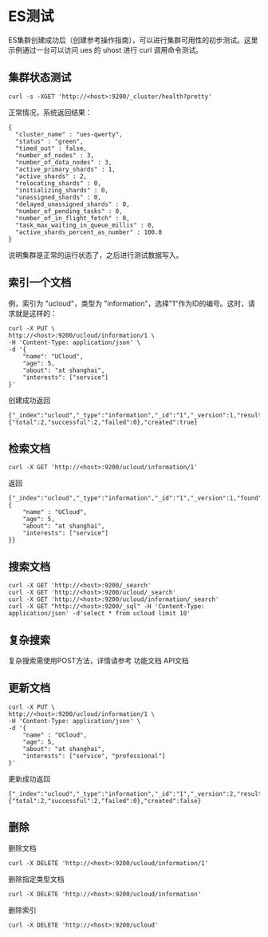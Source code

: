# ES测试

ES集群创建成功后（创建参考操作指南），可以进行集群可用性的初步测试。这里示例通过一台可以访问 ues 的 uhost 进行 curl 调用命令测试。

## 集群状态测试

```
curl -s -XGET 'http://<host>:9200/_cluster/health?pretty'
```

正常情况，系统返回结果：

``` curl
{
  "cluster_name" : "ues-qwerty",
  "status" : "green",
  "timed_out" : false,
  "number_of_nodes" : 3,
  "number_of_data_nodes" : 3,
  "active_primary_shards" : 1,
  "active_shards" : 2,
  "relocating_shards" : 0,
  "initializing_shards" : 0,
  "unassigned_shards" : 0,
  "delayed_unassigned_shards" : 0,
  "number_of_pending_tasks" : 0,
  "number_of_in_flight_fetch" : 0,
  "task_max_waiting_in_queue_millis" : 0,
  "active_shards_percent_as_number" : 100.0
}
```

说明集群是正常的运行状态了，之后进行测试数据写入。

## 索引一个文档

例，索引为 "ucloud"，类型为 "information"，选择"1"作为ID的编号。这时，请求就是这样的：

```
curl -X PUT \
http://<host>:9200/ucloud/information/1 \
-H 'Content-Type: application/json' \
-d '{
    "name": "UCloud",
    "age": 5,
    "about": "at shanghai",
    "interests": ["service"]
}'
```

创建成功返回

``` curl
{"_index":"ucloud","_type":"information","_id":"1","_version":1,"result":"created","_shards":{"total":2,"successful":2,"failed":0},"created":true}
```

## 检索文档

```
curl -X GET 'http://<host>:9200/ucloud/information/1'
```

返回

``` curl
{"_index":"ucloud","_type":"information","_id":"1","_version":1,"found":true,"_source":{
    "name" : "UCloud",
    "age": 5,
    "about": "at shanghai",
    "interests": ["service"]
}}
```

## 搜索文档

```
curl -X GET 'http://<host>:9200/_search'
curl -X GET 'http://<host>:9200/ucloud/_search'
curl -X GET 'http://<host>:9200/ucloud/information/_search'
curl -X GET "http://<host>:9200/_sql" -H 'Content-Type: application/json' -d'select * from ucloud limit 10'
```


## 复杂搜索

复杂搜索需使用POST方法，详情请参考 功能文档 API文档

## 更新文档

```
curl -X PUT \
http://<host>:9200/ucloud/information/1 \
-H 'Content-Type: application/json' \
-d '{
    "name" : "UCloud",
    "age": 5,
    "about": "at shanghai",
    "interests": ["service", "professional"]
}'
```

更新成功返回

``` curl
{"_index":"ucloud","_type":"information","_id":"1","_version":2,"result":"updated","_shards":{"total":2,"successful":2,"failed":0},"created":false}
```

## 删除

删除文档

```
curl -X DELETE 'http://<host>:9200/ucloud/information/1'
```

删除指定类型文档

```
curl -X DELETE 'http://<host>:9200/ucloud/information'
```

删除索引

```
curl -X DELETE 'http://<host>:9200/ucloud'
```